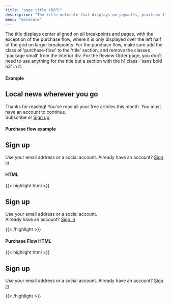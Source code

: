 ```yaml
---
title: "page title (DSP)"
description: "The title molecule that displays on paywalls, purchase flows, confirmation pages, etc."
menu: "molecule"
---
```


The title displays center aligned on all breakpoints and pages, with the exception of the purchase flow, where it is only displayed over the left half of the grid on larger breakpoints. For the purchase flow, make sure add the class of 'purchase-flow' to the 'title' section, and remove the classes 'package small' from the interior div. For the Review Order page, you don't need to use anything for the title but a section with the h1 class='sans bold h3' in it.

#### Example
<div class="dsp example">
    <section class="title">
            <h1 class="sans bold h3">Local news wherever you go</h1>
            <p class="sans">Thanks for reading! You’ve read all your free articles this month. You must have an account to continue.<br>Subscribe or <a href="/saratoga/decks/purchase-flow/sign-up" class="more-link inline">Sign up</a></p>
    </section> 
</div>

#### Purchase flow example
<div class="dsp example">
    <section class="title purchase-flow">
      <div>
          <h1 class="sans bold h3">Sign up</h1>
          <p class="summary">Use your email address or a social account. 
    Already have an account? <a href="/saratoga/decks/purchase-flow/sign-in/" class="more-link inline">Sign in</a></p>
      </div>
    </section>
</div>


#### HTML
{{< highlight html >}}
<section>
     <div class="package small">
      <h2 class="sans bold">Sign up</h2>
      <p class="summary">Use your email address or a social account.<br>
Already have an account? <a href="#" class="more-link inline">Sign in</a></p>
     </div>
</section>
{{< /highlight >}}

#### Purchase Flow HTML
{{< highlight html >}}
<section class="title purchase-flow">
<div>
  <h1 class="sans bold h3">Sign up</h1>
  <p class="summary">Use your email address or a social account. 
Already have an account? <a href="/saratoga/decks/purchase-flow/sign-in/" class="more-link inline">Sign in</a></p>
</div>
</section>
{{< /highlight >}}
